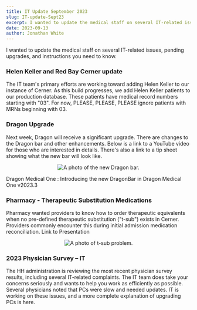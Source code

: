 ```yaml
---
title: IT Update September 2023
slug: IT-update-Sept23
excerpt: I wanted to update the medical staff on several IT-related issues, pending upgrades, and instructions you need to know.
date: 2023-09-13
author: Jonathan White
---
```


I wanted to update the medical staff on several IT-related issues, pending upgrades, and instructions you need to know.

### Helen Keller and Red Bay Cerner update

The IT team's primary efforts are working toward adding Helen Keller to our instance of Cerner. As this build progresses, we add Helen Keller patients to our production database. These patients have medical record numbers starting with "03". For now, PLEASE, PLEASE, PLEASE ignore patients with MRNs beginning with 03.

### Dragon Upgrade

Next week, Dragon will receive a significant upgrade. There are changes to the Dragon bar and other enhancements. Below is a link to a YouTube video for those who are interested in details. There's also a link to a tip sheet showing what the new bar will look like.

<div class="image-container">
  <img src="/dragon-bar.png" alt="A photo of the new Dragon bar.">
</div>

[Dragon Medical One : Introducing the new DragonBar in Dragon Medical One v2023.3](https://www.youtube.com/watch?v=-mkpak26uLk)

### Pharmacy - Therapeutic Substitution Medications

Pharmacy wanted providers to know how to order therapeutic equivalents when no pre-defined therapeutic substitution ("t-sub") exists in Cerner. Providers commonly encounter this during initial admission medication reconciliation. [Link to Presentation](https://docs.google.com/presentation/d/1_QDZU_jB4QhsaD0ouVVOZlX90UbfNJIF/edit?usp=sharing&ouid=114892305568276445661&rtpof=true&sd=true)

<div class="image-container">
  <img src="/tsubExample.png" alt="A photo of t-sub problem.">
</div>

### 2023 Physician Survey – IT

The HH administration is reviewing the most recent physician survey results, including several IT-related complaints. The IT team does take your concerns seriously and wants to help you work as efficiently as possible. Several physicians noted that PCs were slow and needed updates. IT is working on these issues, and a more complete explanation of upgrading PCs is <a href="/upgrading-PCs/">here</a>.

<style>
  a:not(.nav-link)  {
    text-decoration: none;
    color: var(--color-secondary);
}

.image-container {
  display: flex;
  justify-content: center;
  align-items: center;
}

.image-container img {
  max-width: 50%;
  height: auto;
}
</style>
